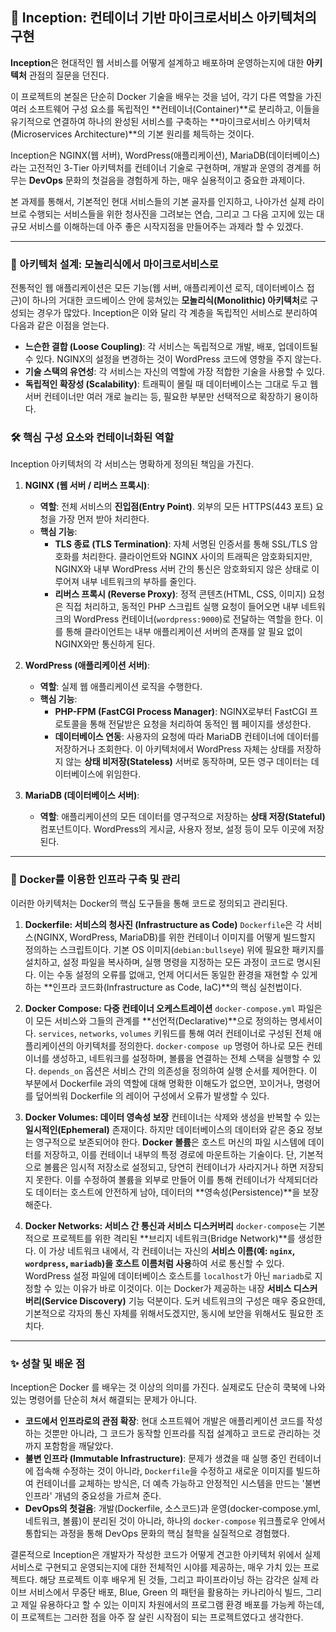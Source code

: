## 🐳 Inception: 컨테이너 기반 마이크로서비스 아키텍처의 구현

**Inception**은 현대적인 웹 서비스를 어떻게 설계하고 배포하며 운영하는지에 대한 **아키텍처** 관점의 질문을 던진다.

이 프로젝트의 본질은 단순히 Docker 기술을 배우는 것을 넘어, 각기 다른 역할을 가진 여러 소프트웨어 구성 요소를 독립적인 **컨테이너(Container)**로 분리하고, 이들을 유기적으로 연결하여 하나의 완성된 서비스를 구축하는 **마이크로서비스 아키텍처(Microservices Architecture)**의 기본 원리를 체득하는 것이다.

Inception은 NGINX(웹 서버), WordPress(애플리케이션), MariaDB(데이터베이스)라는 고전적인 3-Tier 아키텍처를 컨테이너 기술로 구현하며, 개발과 운영의 경계를 허무는 **DevOps** 문화의 첫걸음을 경험하게 하는, 매우 실용적이고 중요한 과제이다. 

본 과제를 통해서, 기본적인 현대 서비스들의 기본 골자를 인지하고, 나아가선 실제 라이브로 수행되는 서비스들을 위한 청사진을 그려보는 연습, 그리고 그 다음 고지에 있는 대규모 서비스를 이해하는데 아주 좋은 시작지점을 만들어주는 과제라 할 수 있겠다. 

---

### 📜 아키텍처 설계: 모놀리식에서 마이크로서비스로

전통적인 웹 애플리케이션은 모든 기능(웹 서버, 애플리케이션 로직, 데이터베이스 접근)이 하나의 거대한 코드베이스 안에 뭉쳐있는 **모놀리식(Monolithic) 아키텍처**로 구성되는 경우가 많았다. Inception은 이와 달리 각 계층을 독립적인 서비스로 분리하여 다음과 같은 이점을 얻는다.

* **느슨한 결합 (Loose Coupling)**: 각 서비스는 독립적으로 개발, 배포, 업데이트될 수 있다. NGINX의 설정을 변경하는 것이 WordPress 코드에 영향을 주지 않는다.
* **기술 스택의 유연성**: 각 서비스는 자신의 역할에 가장 적합한 기술을 사용할 수 있다.
* **독립적인 확장성 (Scalability)**: 트래픽이 몰릴 때 데이터베이스는 그대로 두고 웹 서버 컨테이너만 여러 개로 늘리는 등, 필요한 부분만 선택적으로 확장하기 용이하다.

### 🛠️ 핵심 구성 요소와 컨테이너화된 역할

Inception 아키텍처의 각 서비스는 명확하게 정의된 책임을 가진다.

1.  **NGINX (웹 서버 / 리버스 프록시)**:
    * **역할**: 전체 서비스의 **진입점(Entry Point)**. 외부의 모든 HTTPS(443 포트) 요청을 가장 먼저 받아 처리한다.
    * **핵심 기능**:
        * **TLS 종료 (TLS Termination)**: 자체 서명된 인증서를 통해 SSL/TLS 암호화를 처리한다. 클라이언트와 NGINX 사이의 트래픽은 암호화되지만, NGINX와 내부 WordPress 서버 간의 통신은 암호화되지 않은 상태로 이루어져 내부 네트워크의 부하를 줄인다.
        * **리버스 프록시 (Reverse Proxy)**: 정적 콘텐츠(HTML, CSS, 이미지) 요청은 직접 처리하고, 동적인 PHP 스크립트 실행 요청이 들어오면 내부 네트워크의 WordPress 컨테이너(`wordpress:9000`)로 전달하는 역할을 한다. 이를 통해 클라이언트는 내부 애플리케이션 서버의 존재를 알 필요 없이 NGINX와만 통신하게 된다.

2.  **WordPress (애플리케이션 서버)**:
    * **역할**: 실제 웹 애플리케이션 로직을 수행한다.
    * **핵심 기능**:
        * **PHP-FPM (FastCGI Process Manager)**: NGINX로부터 FastCGI 프로토콜을 통해 전달받은 요청을 처리하여 동적인 웹 페이지를 생성한다.
        * **데이터베이스 연동**: 사용자의 요청에 따라 MariaDB 컨테이너에 데이터를 저장하거나 조회한다. 이 아키텍처에서 WordPress 자체는 상태를 저장하지 않는 **상태 비저장(Stateless)** 서버로 동작하며, 모든 영구 데이터는 데이터베이스에 위임한다.

3.  **MariaDB (데이터베이스 서버)**:
    * **역할**: 애플리케이션의 모든 데이터를 영구적으로 저장하는 **상태 저장(Stateful)** 컴포넌트이다. WordPress의 게시글, 사용자 정보, 설정 등이 모두 이곳에 저장된다.

---

### 🚀 Docker를 이용한 인프라 구축 및 관리

이러한 아키텍처는 Docker의 핵심 도구들을 통해 코드로 정의되고 관리된다.

1.  **Dockerfile: 서비스의 청사진 (Infrastructure as Code)**
    `Dockerfile`은 각 서비스(NGINX, WordPress, MariaDB)를 위한 컨테이너 이미지를 어떻게 빌드할지 정의하는 스크립트이다. 기본 OS 이미지(`debian:bullseye`) 위에 필요한 패키지를 설치하고, 설정 파일을 복사하며, 실행 명령을 지정하는 모든 과정이 코드로 명시된다. 이는 수동 설정의 오류를 없애고, 언제 어디서든 동일한 환경을 재현할 수 있게 하는 **인프라 코드화(Infrastructure as Code, IaC)**의 핵심 실천법이다.

2.  **Docker Compose: 다중 컨테이너 오케스트레이션**
    `docker-compose.yml` 파일은 이 모든 서비스와 그들의 관계를 **선언적(Declarative)**으로 정의하는 명세서이다. `services`, `networks`, `volumes` 키워드를 통해 여러 컨테이너로 구성된 전체 애플리케이션의 아키텍처를 정의한다. `docker-compose up` 명령어 하나로 모든 컨테이너를 생성하고, 네트워크를 설정하며, 볼륨을 연결하는 전체 스택을 실행할 수 있다. `depends_on` 옵션은 서비스 간의 의존성을 정의하여 실행 순서를 제어한다. 이 부분에서 Dockerfile 과의 역할에 대해 명확한 이해도가 없으면, 꼬이거나, 명령어를 덮어씌워 Dockerfile 의 레이어 구성에서 오류가 발생할 수 있다.

3.  **Docker Volumes: 데이터 영속성 보장**
    컨테이너는 삭제와 생성을 반복할 수 있는 **일시적인(Ephemeral)** 존재이다. 하지만 데이터베이스의 데이터와 같은 중요 정보는 영구적으로 보존되어야 한다. **Docker 볼륨**은 호스트 머신의 파일 시스템에 데이터를 저장하고, 이를 컨테이너 내부의 특정 경로에 마운트하는 기술이다. 단, 기본적으로 볼륨은 임시적 저장소로 설정되고, 당연히 컨테이너가 사라지거나 하면 저장되지 못한다. 이를 수정하여 볼륨을 외부로 만들어 이를 통해 컨테이너가 삭제되더라도 데이터는 호스트에 안전하게 남아, 데이터의 **영속성(Persistence)**을 보장해준다. 

4.  **Docker Networks: 서비스 간 통신과 서비스 디스커버리**
    `docker-compose`는 기본적으로 프로젝트를 위한 격리된 **브리지 네트워크(Bridge Network)**를 생성한다. 이 가상 네트워크 내에서, 각 컨테이너는 자신의 **서비스 이름(예: `nginx`, `wordpress`, `mariadb`)을 호스트 이름처럼 사용**하여 서로 통신할 수 있다. WordPress 설정 파일에 데이터베이스 호스트를 `localhost`가 아닌 `mariadb`로 지정할 수 있는 이유가 바로 이것이다. 이는 Docker가 제공하는 내장 **서비스 디스커버리(Service Discovery)** 기능 덕분이다. 도커 네트워크의 구성은 매우 중요한데, 기본적으로 각자의 통신 자체를 위해서도겠지만, 동시에 보안을 위해서도 필요한 조치다.

---

### ✨ 성찰 및 배운 점

Inception은 Docker 를 배우는 것 이상의 의미를 가진다. 실제로도 단순히 쿡북에 나와있는 명령어를 단순히 쳐서 해결되는 문제가 아니다. 

* **코드에서 인프라로의 관점 확장**: 현대 소프트웨어 개발은 애플리케이션 코드를 작성하는 것뿐만 아니라, 그 코드가 동작할 인프라를 직접 설계하고 코드로 관리하는 것까지 포함함을 깨달았다.
* **불변 인프라 (Immutable Infrastructure)**: 문제가 생겼을 때 실행 중인 컨테이너에 접속해 수정하는 것이 아니라, `Dockerfile`을 수정하고 새로운 이미지를 빌드하여 컨테이너를 교체하는 방식은, 더 예측 가능하고 안정적인 시스템을 만드는 '불변 인프라' 개념의 중요성을 가르쳐 준다.
* **DevOps의 첫걸음**: 개발(Dockerfile, 소스코드)과 운영(docker-compose.yml, 네트워크, 볼륨)이 분리된 것이 아니라, 하나의 `docker-compose` 워크플로우 안에서 통합되는 과정을 통해 DevOps 문화의 핵심 철학을 실질적으로 경험했다.

결론적으로 Inception은 개발자가 작성한 코드가 어떻게 견고한 아키텍처 위에서 실제 서비스로 구현되고 운영되는지에 대한 전체적인 시야를 제공하는, 매우 가치 있는 프로젝트다. 해당 프로젝트 이후 배우게 된 것들, 그리고 파이프라이닝 하는 감각은 실제 라이브 서비스에서 무중단 배포, Blue, Green 의 패턴을 활용하는 카나리아식 빌드, 그리고 제일 유용하다고 할 수 있는 이미지 차원에서의 프로그램 환경 배포를 가능케 하는데, 이 프로젝트는 그러한 점을 아주 잘 살린 시작점이 되는 프로젝트였다고 생각한다. 